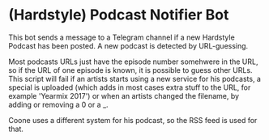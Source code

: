 # (Hardstyle) Podcast Notifier Bot
This bot sends a message to a Telegram channel if a new Hardstyle Podcast has been posted.
A new podcast is detected by URL-guessing.

Most podcasts URLs just have the episode number somehwere in the URL, so if the URL of one episode is known, it is possible to guess other URLs. This script will fail if an artists starts using a new service for his podcasts, a special is uploaded (which adds in most cases extra stuff to the URL, for example 'Yearmix 2017') or when an artists changed the filename, by adding or removing a 0 or a _.

Coone uses a different system for his podcast, so the RSS feed is used for that.
